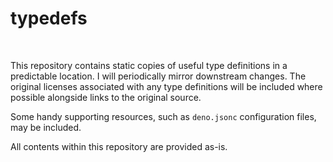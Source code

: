 # typedefs
&nbsp;&nbsp;

This repository contains static copies of useful type definitions in a predictable location. I will periodically mirror downstream changes. The original licenses associated with any type definitions will be included where possible alongside links to the original source.
&nbsp;&nbsp;

Some handy supporting resources, such as `deno.jsonc` configuration files, may be included.
&nbsp;&nbsp;

All contents within this repository are provided as-is.
&nbsp;&nbsp;
